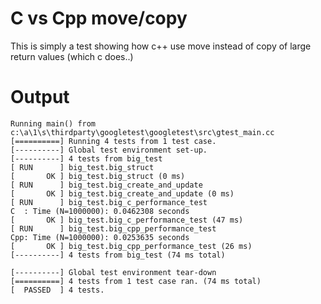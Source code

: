 # C vs Cpp move/copy

This is simply a test showing how c++ use move instead of copy of large return values (which c does..)

# Output

    Running main() from c:\a\1\s\thirdparty\googletest\googletest\src\gtest_main.cc
    [==========] Running 4 tests from 1 test case.
    [----------] Global test environment set-up.
    [----------] 4 tests from big_test
    [ RUN      ] big_test.big_struct
    [       OK ] big_test.big_struct (0 ms)
    [ RUN      ] big_test.big_create_and_update
    [       OK ] big_test.big_create_and_update (0 ms)
    [ RUN      ] big_test.big_c_performance_test
    C  : Time (N=1000000): 0.0462308 seconds
    [       OK ] big_test.big_c_performance_test (47 ms)
    [ RUN      ] big_test.big_cpp_performance_test
    Cpp: Time (N=1000000): 0.0253635 seconds
    [       OK ] big_test.big_cpp_performance_test (26 ms)
    [----------] 4 tests from big_test (74 ms total)
    
    [----------] Global test environment tear-down
    [==========] 4 tests from 1 test case ran. (74 ms total)
    [  PASSED  ] 4 tests.

  
